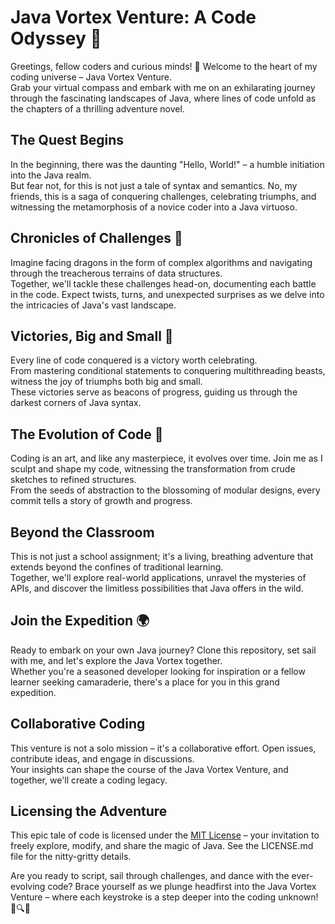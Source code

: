 # Java Vortex Venture: A Code Odyssey 🚀
Greetings, fellow coders and curious minds! 🌟 Welcome to the heart of my coding universe – Java Vortex Venture.  
Grab your virtual compass and embark with me on an exhilarating journey through the fascinating landscapes of Java, where lines of code unfold as the chapters of a thrilling adventure novel.

## The Quest Begins
In the beginning, there was the daunting "Hello, World!" – a humble initiation into the Java realm.  
But fear not, for this is not just a tale of syntax and semantics. No, my friends, this is a saga of conquering challenges, celebrating triumphs, and witnessing the metamorphosis of a novice coder into a Java virtuoso.

## Chronicles of Challenges 🏰
Imagine facing dragons in the form of complex algorithms and navigating through the treacherous terrains of data structures.  
Together, we'll tackle these challenges head-on, documenting each battle in the code. Expect twists, turns, and unexpected surprises as we delve into the intricacies of Java's vast landscape.

## Victories, Big and Small 🎉
Every line of code conquered is a victory worth celebrating.  
From mastering conditional statements to conquering multithreading beasts, witness the joy of triumphs both big and small.  
These victories serve as beacons of progress, guiding us through the darkest corners of Java syntax.

## The Evolution of Code 🌱
Coding is an art, and like any masterpiece, it evolves over time. Join me as I sculpt and shape my code, witnessing the transformation from crude sketches to refined structures.  
From the seeds of abstraction to the blossoming of modular designs, every commit tells a story of growth and progress.

## Beyond the Classroom
This is not just a school assignment; it's a living, breathing adventure that extends beyond the confines of traditional learning.  
Together, we'll explore real-world applications, unravel the mysteries of APIs, and discover the limitless possibilities that Java offers in the wild.

## Join the Expedition 🌍
Ready to embark on your own Java journey? Clone this repository, set sail with me, and let's explore the Java Vortex together.  
Whether you're a seasoned developer looking for inspiration or a fellow learner seeking camaraderie, there's a place for you in this grand expedition.

## Collaborative Coding
This venture is not a solo mission – it's a collaborative effort. Open issues, contribute ideas, and engage in discussions.  
Your insights can shape the course of the Java Vortex Venture, and together, we'll create a coding legacy.

## Licensing the Adventure
This epic tale of code is licensed under the [MIT License](https://opensource.org/license/mit/) – your invitation to freely explore, modify, and share the magic of Java. See the LICENSE.md file for the nitty-gritty details.

Are you ready to script, sail through challenges, and dance with the ever-evolving code? Brace yourself as we plunge headfirst into the Java Vortex Venture – where each keystroke is a step deeper into the coding unknown! 🚀🔍✨